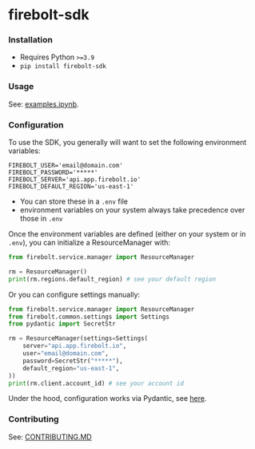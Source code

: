 # firebolt-sdk

### Installation

* Requires Python `>=3.9`
* `pip install firebolt-sdk`

### Usage

See: [examples.ipynb](examples.ipynb).

### Configuration

To use the SDK, you generally will want to set the following environment variables:
```
FIREBOLT_USER='email@domain.com'
FIREBOLT_PASSWORD='*****'
FIREBOLT_SERVER='api.app.firebolt.io'
FIREBOLT_DEFAULT_REGION='us-east-1'
```

* You can store these in a `.env` file 
* environment variables on your system always take precedence over those in `.env`

Once the environment variables are defined (either on your system or in `.env`),
you can initialize a ResourceManager with:

```python
from firebolt.service.manager import ResourceManager

rm = ResourceManager()
print(rm.regions.default_region) # see your default region
```

Or you can configure settings manually:

```python
from firebolt.service.manager import ResourceManager
from firebolt.common.settings import Settings
from pydantic import SecretStr

rm = ResourceManager(settings=Settings(
    server="api.app.firebolt.io",
    user="email@domain.com",
    password=SecretStr("*****"),
    default_region="us-east-1",
))
print(rm.client.account_id) # see your account id
```

Under the hood, configuration works via Pydantic, 
see [here](https://pydantic-docs.helpmanual.io/usage/settings/).

### Contributing

See: [CONTRIBUTING.MD](CONTRIBUTING.MD)
